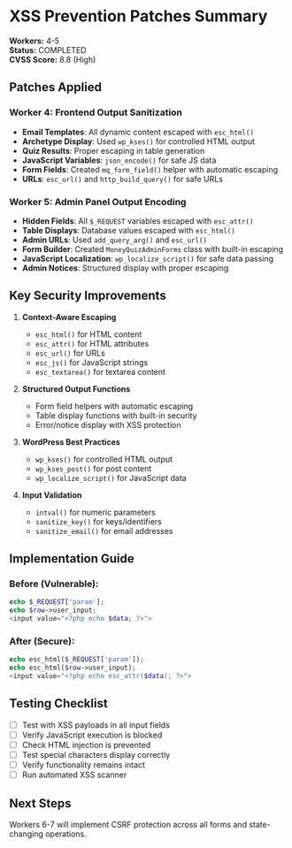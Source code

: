 # XSS Prevention Patches Summary
**Workers:** 4-5  
**Status:** COMPLETED  
**CVSS Score:** 8.8 (High)

## Patches Applied

### Worker 4: Frontend Output Sanitization
- **Email Templates**: All dynamic content escaped with `esc_html()`
- **Archetype Display**: Used `wp_kses()` for controlled HTML output
- **Quiz Results**: Proper escaping in table generation
- **JavaScript Variables**: `json_encode()` for safe JS data
- **Form Fields**: Created `mq_form_field()` helper with automatic escaping
- **URLs**: `esc_url()` and `http_build_query()` for safe URLs

### Worker 5: Admin Panel Output Encoding
- **Hidden Fields**: All `$_REQUEST` variables escaped with `esc_attr()`
- **Table Displays**: Database values escaped with `esc_html()`
- **Admin URLs**: Used `add_query_arg()` and `esc_url()`
- **Form Builder**: Created `MoneyQuizAdminForms` class with built-in escaping
- **JavaScript Localization**: `wp_localize_script()` for safe data passing
- **Admin Notices**: Structured display with proper escaping

## Key Security Improvements

1. **Context-Aware Escaping**
   - `esc_html()` for HTML content
   - `esc_attr()` for HTML attributes
   - `esc_url()` for URLs
   - `esc_js()` for JavaScript strings
   - `esc_textarea()` for textarea content

2. **Structured Output Functions**
   - Form field helpers with automatic escaping
   - Table display functions with built-in security
   - Error/notice display with XSS protection

3. **WordPress Best Practices**
   - `wp_kses()` for controlled HTML output
   - `wp_kses_post()` for post content
   - `wp_localize_script()` for JavaScript data

4. **Input Validation**
   - `intval()` for numeric parameters
   - `sanitize_key()` for keys/identifiers
   - `sanitize_email()` for email addresses

## Implementation Guide

### Before (Vulnerable):
```php
echo $_REQUEST['param'];
echo $row->user_input;
<input value="<?php echo $data; ?>">
```

### After (Secure):
```php
echo esc_html($_REQUEST['param']);
echo esc_html($row->user_input);
<input value="<?php echo esc_attr($data); ?>">
```

## Testing Checklist

- [ ] Test with XSS payloads in all input fields
- [ ] Verify JavaScript execution is blocked
- [ ] Check HTML injection is prevented
- [ ] Test special characters display correctly
- [ ] Verify functionality remains intact
- [ ] Run automated XSS scanner

## Next Steps

Workers 6-7 will implement CSRF protection across all forms and state-changing operations.